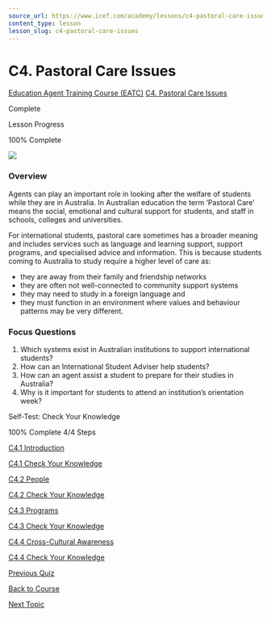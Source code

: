 ```yaml
---
source_url: https://www.icef.com/academy/lessons/c4-pastoral-care-issues/
content_type: lesson
lesson_slug: c4-pastoral-care-issues
---
```


# C4. Pastoral Care Issues

[Education Agent Training Course (EATC)](https://www.icef.com/academy/courses/education-agent-training-course-eatc/) [C4. Pastoral Care Issues](https://www.icef.com/academy/lessons/c4-pastoral-care-issues/)

Complete

Lesson Progress 

100% Complete 

![](https://www.icef.com/academy/wp-content/uploads/2022/09/priscilla-du-preez-XkKCui44iM0-unsplash-1024x683.jpg)

### Overview

Agents can play an important role in looking after the welfare of students while they are in Australia. In Australian education the term ‘Pastoral Care’ means the social, emotional and cultural support for students, and staff in schools, colleges and universities.

For international students, pastoral care sometimes has a broader meaning and includes services such as language and learning support, support programs, and specialised advice and information. This is because students coming to Australia to study require a higher level of care as:

  * they are away from their family and friendship networks
  * they are often not well-connected to community support systems
  * they may need to study in a foreign language and
  * they must function in an environment where values and behaviour patterns may be very different.



### Focus Questions

  1. Which systems exist in Australian institutions to support international students?
  2. How can an International Student Adviser help students?
  3. How can an agent assist a student to prepare for their studies in Australia?
  4. Why is it important for students to attend an institution’s orientation week?



Self-Test: Check Your Knowledge

100% Complete  4/4 Steps 

[ C4.1 Introduction ](https://www.icef.com/academy/topic/c4-1-introduction/)

[ C4.1 Check Your Knowledge ](https://www.icef.com/academy/quizzes/c4-1-check-your-knowledge/)

[ C4.2 People ](https://www.icef.com/academy/topic/c4-2-people/)

[ C4.2 Check Your Knowledge ](https://www.icef.com/academy/quizzes/c4-2-check-your-knowledge/)

[ C4.3 Programs ](https://www.icef.com/academy/topic/c4-3-programs/)

[ C4.3 Check Your Knowledge ](https://www.icef.com/academy/quizzes/c4-3-check-your-knowledge/)

[ C4.4 Cross-Cultural Awareness ](https://www.icef.com/academy/topic/c4-4-cross-cultural-awareness/)

[ C4.4 Check Your Knowledge ](https://www.icef.com/academy/quizzes/c4-4-check-your-knowledge/)

[ Previous Quiz ](https://www.icef.com/academy/quizzes/c3-4-check-your-knowledge/)

[Back to Course](https://www.icef.com/academy/courses/education-agent-training-course-eatc/)

[ Next Topic ](https://www.icef.com/academy/topic/c4-1-introduction/)
